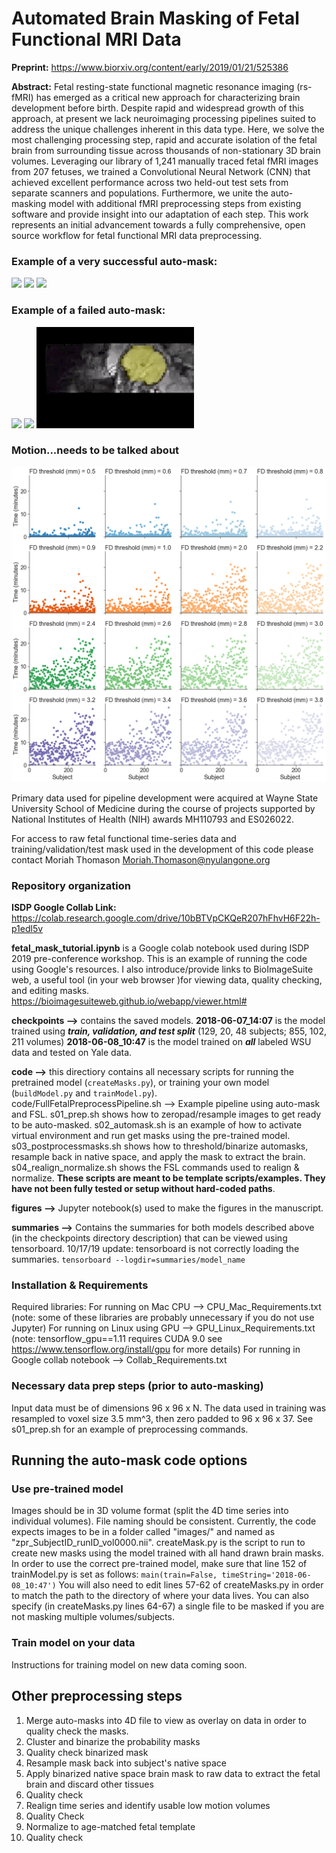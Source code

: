 # Automated Brain Masking of Fetal Functional MRI Data

**Preprint:** https://www.biorxiv.org/content/early/2019/01/21/525386

**Abstract:** Fetal resting-state functional magnetic resonance imaging (rs-fMRI) has emerged as a critical new approach for characterizing brain development before birth. Despite rapid and widespread growth of this approach, at present we lack neuroimaging processing pipelines suited to address the unique challenges inherent in this data type. Here, we solve the most challenging processing step, rapid and accurate isolation of the fetal brain from surrounding tissue across thousands of non-stationary 3D brain volumes. Leveraging our library of 1,241 manually traced fetal fMRI images from 207 fetuses, we trained a Convolutional Neural Network (CNN) that achieved excellent performance across two held-out test sets from separate scanners and populations. Furthermore, we unite the auto-masking model with additional fMRI preprocessing steps from existing software and provide insight into our adaptation of each step. This work represents an initial advancement towards a fully comprehensive, open source workflow for fetal functional MRI data preprocessing. 

### Example of a very successful auto-mask:
![](figures/FetalExample_good_axial.gif) 
![](figures/FetalExample_good_sagittal.gif)
![](figures/FetalExample_good_coronal.gif)

### Example of a failed auto-mask:
![](figures/FetalExample_poor_axial.gif) 
![](figures/FetalExample_poor_sagittal.gif)
![](figures/FetalExample_poor_coronal.gif)

### Motion...needs to be talked about
![](figures/Motion.png)

Primary data used for pipeline development were acquired at Wayne State
University School of Medicine during the course of projects supported by National
Institutes of Health (NIH) awards MH110793 and ES026022.

For access to raw fetal functional time-series data and training/validation/test mask used in the development of this code please contact Moriah Thomason Moriah.Thomason@nyulangone.org

### Repository organization

**ISDP Google Collab Link:** https://colab.research.google.com/drive/10bBTVpCKQeR207hFhvH6F22h-p1edl5v

**fetal_mask_tutorial.ipynb** is a Google colab notebook used during ISDP 2019 pre-conference workshop. This is an example of running the code using Google's resources. I also introduce/provide links to BioImageSuite web, a useful tool (in your web browser )for viewing data, quality checking, and editing masks. https://bioimagesuiteweb.github.io/webapp/viewer.html#

**checkpoints -->** contains the saved models. **2018-06-07_14:07** is the model trained using _**train, validation, and test split**_ (129, 20, 48 subjects; 855, 102, 211 volumes) **2018-06-08_10:47** is the model trained on _**all**_ labeled WSU data and tested on Yale data.

**code -->** this directiory contains all necessary scripts for running the pretrained model (`createMasks.py`), or training your own model (`buildModel.py` and `trainModel.py`).  
code/FullFetalPreprocessPipeline.sh --> Example pipeline using auto-mask and FSL. 
s01_prep.sh shows how to zeropad/resample images to get ready to be auto-masked.
s02_automask.sh is an example of how to activate virtual environment and run get masks using the pre-trained model. 
s03_postprocessmasks.sh shows how to threshold/binarize automasks, resample back in native space, and apply the mask to extract the brain.
s04_realign_normalize.sh shows the FSL commands used to realign & normalize.
**These scripts are meant to be template scripts/examples. They have not been fully tested or setup without hard-coded paths**.


**figures -->** Jupyter notebook(s) used to make the figures in the manuscript. 

**summaries -->** Contains the summaries for both models described above (in the checkpoints directory description) that can be viewed using tensorboard. 
10/17/19 update: tensorboard is not correctly loading the summaries. 
`tensorboard --logdir=summaries/model_name`

### Installation & Requirements
Required libraries: 
For running on Mac CPU --> CPU_Mac_Requirements.txt (note: some of these libraries are probably unnecessary if you do not use Jupyter)
For running on Linux using GPU --> GPU_Linux_Requirements.txt (note: tensorflow_gpu==1.11 requires CUDA 9.0 see https://www.tensorflow.org/install/gpu for more details)
For running in Google collab notebook --> Collab_Requirements.txt 

### Necessary data prep steps (prior to auto-masking)
Input data must be of dimensions 96 x 96 x N. The data used in training was resampled to voxel size 3.5 mm^3, then zero padded to 96 x 96 x 37. See s01_prep.sh for an example of preprocessing commands.

## Running the auto-mask code options
### Use pre-trained model
Images should be in 3D volume format (split the 4D time series into individual volumes). File naming should be consistent. Currently, the code expects images to be in a folder called "images/" and named as "zpr_SubjectID_runID_vol0000.nii".
createMask.py is the script to run to create new masks using the model trained with all hand drawn brain masks. In order to use the correct pre-trained model, make sure that line 152 of trainModel.py is set as follows: `main(train=False, timeString='2018-06-08_10:47')`
You will also need to edit lines 57-62 of createMasks.py in order to match the path to the directory of where your data lives. You can also specify (in createMasks.py lines 64-67) a single file to be masked if you are not masking multiple volumes/subjects.

### Train model on your data
Instructions for training model on new data coming soon.

## Other preprocessing steps
1. Merge auto-masks into 4D file to view as overlay on data in order to quality check the masks.
2. Cluster and binarize the probability masks
3. Quality check binarized mask
4. Resample mask back into subject's native space
5. Apply binarized native space brain mask to raw data to extract the fetal brain and discard other tissues
6. Quality check
7. Realign time series and identify usable low motion volumes
8. Quality Check
9. Normalize to age-matched fetal template
10. Quality check
